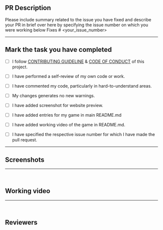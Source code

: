 ## PR Description

Please include summary related to the issue you have fixed and describe your PR in brief over here by specifying the issue number on which you were working below
Fixes # <your_issue_number>

<hr>
 
## Mark the task you have completed

<!----Please delete options that are not relevant. In order to tick the check box just but x inside them for example [x] like this----->

- [ ] I follow [CONTRIBUTING GUIDELINE](https://github.com/ssitvit/Code-Canvas/blob/main/Contributing.md) & [CODE OF CONDUCT](https://github.com/ssitvit/Code-Canvas/blob/main/CODE_OF_CONDUCT.md) of this project.
- [ ] I have performed a self-review of my own code or work.
- [ ] I have commented my code, particularly in hard-to-understand areas.
- [ ] My changes generates no new warnings.
- [ ] I have added screenshot for website preview.
- [ ] I have added entries for my game in main README.md
- [ ] I have added working video of the game in README.md.
- [ ] I have specified the respective issue number for which I have made the pull request.


<hr>

## Screenshots




--- 
<br>

## Working video 

---
<br>

## Reviewers
